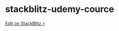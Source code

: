 # stackblitz-udemy-cource

[Edit on StackBlitz ⚡️](https://stackblitz.com/edit/stackblitz-starters-l7cjeb)